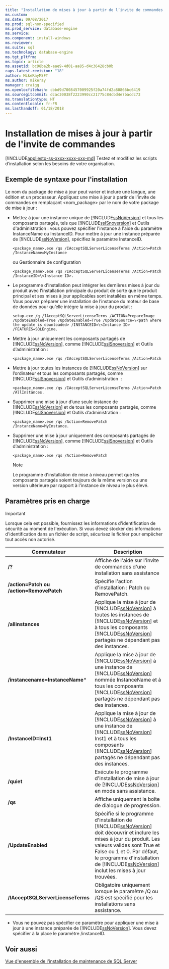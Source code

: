 ```yaml
---
title: "Installation de mises à jour à partir de l’invite de commandes | Microsoft Docs"
ms.custom: 
ms.date: 09/08/2017
ms.prod: sql-non-specified
ms.prod_service: database-engine
ms.service: 
ms.component: install-windows
ms.reviewer: 
ms.suite: sql
ms.technology: database-engine
ms.tgt_pltfrm: 
ms.topic: article
ms.assetid: bc98ba2b-aae9-4d01-aa85-d4c36428cb0b
caps.latest.revision: "18"
author: MikeRayMSFT
ms.author: mikeray
manager: craigg
ms.openlocfilehash: cbbd9d7008457009925f20a74fd2a80866bc6419
ms.sourcegitcommit: dcac30038f2223990cc21775c84cbd4e7bacdc73
ms.translationtype: HT
ms.contentlocale: fr-FR
ms.lasthandoff: 01/18/2018
---
```

# <a name="installing-updates-from-the-command-prompt"></a>Installation de mises à jour à partir de l'invite de commandes
[!INCLUDE[appliesto-ss-xxxx-xxxx-xxx-md](../../includes/appliesto-ss-xxxx-xxxx-xxx-md.md)] Testez et modifiez les scripts d’installation selon les besoins de votre organisation. 
 
## <a name="sample-syntax-for-installation"></a>Exemple de syntaxe pour l'installation 
Le nom du package de mise à jour peut varier et inclure une langue, une édition et un processeur. Appliquez une mise à jour à partir de l'invite de commandes en remplaçant <nom_package> par le nom de votre package de mise à jour : 
 
- Mettez à jour une instance unique de [!INCLUDE[ssNoVersion](../../includes/ssnoversion-md.md)] et tous les composants partagés, tels que [!INCLUDE[ssISnoversion](../../includes/ssisnoversion-md.md)] et Outils d'administration : vous pouvez spécifier l'instance à l'aide du paramètre InstanceName ou InstanceID. Pour mettre à jour une instance préparée de [!INCLUDE[ssNoVersion](../../includes/ssnoversion-md.md)], spécifiez le paramètre InstanceID.

    ```
    <package_name>.exe /qs /IAcceptSQLServerLicenseTerms /Action=Patch /InstanceName=MyInstance
    ```
    ou Gestionnaire de configuration 
    ```
    <package_name>.exe /qs /IAcceptSQLServerLicenseTerms /Action=Patch /InstanceID=\<Instance ID>. 
    ```

- Le programme d'installation peut intégrer les dernières mises à jour du produit avec l'installation principale du produit de sorte que le produit principal et ses mises à jour applicables sont installées en même temps. Vous pouvez préparer une installation de l’instance du moteur de base de données pour qu’elle intègre la mise à jour du produit : 

    ```
    setup.exe /q /IAcceptSQLServerLicenseTerms /ACTION=PrepareImage /UpdateEnabled=True /UpdateEnabled=True /UpdateSource=\<path where the update is downloaded> /INSTANCEID=\<Instance ID> /FEATURES=SQLEngine. 
    ```

- Mettre à jour uniquement les composants partagés de [!INCLUDE[ssNoVersion](../../includes/ssnoversion-md.md)], comme [!INCLUDE[ssISnoversion](../../includes/ssisnoversion-md.md)] et Outils d’administration : 

    ```
    <package_name>.exe /qs /IAcceptSQLServerLicenseTerms /Action=Patch 
    ```

- Mettre à jour toutes les instances de [!INCLUDE[ssNoVersion](../../includes/ssnoversion-md.md)] sur l’ordinateur et tous les composants partagés, comme [!INCLUDE[ssISnoversion](../../includes/ssisnoversion-md.md)] et Outils d’administration  : 

    ```
    <package_name>.exe /qs /IAcceptSQLServerLicenseTerms /Action=Patch /AllInstances. 
    ```

- Supprimer une mise à jour d’une seule instance de [!INCLUDE[ssNoVersion](../../includes/ssnoversion-md.md)] et de tous les composants partagés, comme [!INCLUDE[ssISnoversion](../../includes/ssisnoversion-md.md)] et Outils d’administration : 

    ```
    <package_name>.exe /qs /Action=RemovePatch /InstanceName=MyInstance. 
    ```

- Supprimer une mise à jour uniquement des composants partagés de [!INCLUDE[ssNoVersion](../../includes/ssnoversion-md.md)], comme [!INCLUDE[ssISnoversion](../../includes/ssisnoversion-md.md)] et Outils d’administration : 

    ```
    <package_name>.exe /qs /Action=RemovePatch 
    ```

  > [!NOTE] 
  > Le programme d'installation de mise à niveau permet que les composants partagés soient toujours de la même version ou une version ultérieure par rapport à l'instance de niveau le plus élevé. 
 
## <a name="supported-parameters"></a>Paramètres pris en charge 
 
> [!IMPORTANT] 
> Lorsque cela est possible, fournissez les informations d'identification de sécurité au moment de l'exécution. Si vous devez stocker des informations d'identification dans un fichier de script, sécurisez le fichier pour empêcher tout accès non autorisé. 
 
|Commutateur|Description| 
|------------|-----------------| 
|**/?**|Affiche de l'aide sur l'invite de commandes d'une installation sans assistance| 
|**/action=Patch ou /action=RemovePatch**|Spécifie l'action d'installation : Patch ou RemovePatch.| 
|**/allinstances**|Applique la mise à jour de [!INCLUDE[ssNoVersion](../../includes/ssnoversion-md.md)] à toutes les instances de [!INCLUDE[ssNoVersion](../../includes/ssnoversion-md.md)] et à tous les composants [!INCLUDE[ssNoVersion](../../includes/ssnoversion-md.md)] partagés ne dépendant pas des instances.| 
|**/instancename=InstanceName***|Applique la mise à jour de [!INCLUDE[ssNoVersion](../../includes/ssnoversion-md.md)] à une instance de [!INCLUDE[ssNoVersion](../../includes/ssnoversion-md.md)] nommée InstanceName et à tous les composants [!INCLUDE[ssNoVersion](../../includes/ssnoversion-md.md)] partagés ne dépendant pas des instances.| 
|**/InstanceID=Inst1**|Applique la mise à jour de [!INCLUDE[ssNoVersion](../../includes/ssnoversion-md.md)] à une instance de [!INCLUDE[ssNoVersion](../../includes/ssnoversion-md.md)] Inst1 et à tous les composants [!INCLUDE[ssNoVersion](../../includes/ssnoversion-md.md)] partagés ne dépendant pas des instances.| 
|**/quiet**|Exécute le programme d'installation de mise à jour de [!INCLUDE[ssNoVersion](../../includes/ssnoversion-md.md)] en mode sans assistance.| 
|**/qs**|Affiche uniquement la boîte de dialogue de progression.| 
|**/UpdateEnabled**|Spécifie si le programme d'installation de [!INCLUDE[ssNoVersion](../../includes/ssnoversion-md.md)] doit découvrir et inclure les mises à jour du produit. Les valeurs valides sont True et False ou 1 et 0. Par défaut, le programme d'installation de [!INCLUDE[ssNoVersion](../../includes/ssnoversion-md.md)] inclut les mises à jour trouvées.| 
|**/IAcceptSQLServerLicenseTerms**|Obligatoire uniquement lorsque le paramètre /Q ou /QS est spécifié pour les installations sans assistance.| 
 
 * Vous ne pouvez pas spécifier ce paramètre pour appliquer une mise à jour à une instance préparée de [!INCLUDE[ssNoVersion](../../includes/ssnoversion-md.md)]. Vous devez spécifier à la place le paramètre /instanceID. 
 
## <a name="see-also"></a>Voir aussi 
 [Vue d'ensemble de l'installation de maintenance de SQL Server](http://msdn.microsoft.com/library/6a9fd19b-2367-4908-b638-363b1e929e1e) 
 
 

